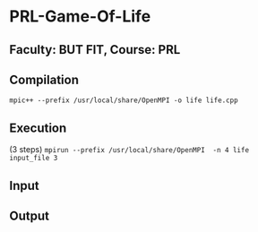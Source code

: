 # PRL-Game-Of-Life
## Faculty: BUT FIT, Course: PRL

## Compilation 
`mpic++ --prefix /usr/local/share/OpenMPI -o life life.cpp`

## Execution 
(3 steps)
`mpirun --prefix /usr/local/share/OpenMPI  -n 4 life input_file 3`


## Input 

## Output 

